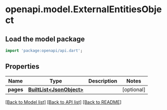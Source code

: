 # openapi.model.ExternalEntitiesObject

## Load the model package
```dart
import 'package:openapi/api.dart';
```

## Properties
Name | Type | Description | Notes
------------ | ------------- | ------------- | -------------
**pages** | [**BuiltList&lt;JsonObject&gt;**](JsonObject.md) |  | [optional] 

[[Back to Model list]](../README.md#documentation-for-models) [[Back to API list]](../README.md#documentation-for-api-endpoints) [[Back to README]](../README.md)


